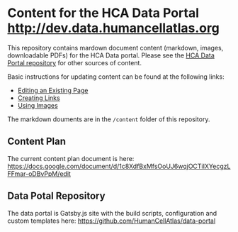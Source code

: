 # Content for the HCA Data Portal http://dev.data.humancellatlas.org

This repository contains mardown document content (markdown, images, downloadable PDFs) for the HCA Data portal. Please see the [HCA Data Portal repository]( https://github.com/HumanCellAtlas/data-portal) for other sources of content. 

Basic instructions for updating content can be found at the following links:

* [Editing an Existing Page](https://dev.data.humancellatlas.org/document/creating-content/editing-an-existing-page)
* [Creating Links](https://dev.data.humancellatlas.org/document/creating-content/creating-links)
* [Using Images](https://dev.data.humancellatlas.org/document/creating-content/using-images)

The markdown douments are in the `/content` folder of this repository.

## Content Plan
The current content plan document is here:
https://docs.google.com/document/d/1c8XdfBxMfsOoUJ6wqjOCTiIXYecgzLFFmar-oDBvPpM/edit

## Data Potal Repository

The data portal is Gatsby.js site with the build scripts, configuration and custom templates here: https://github.com/HumanCellAtlas/data-portal

  












